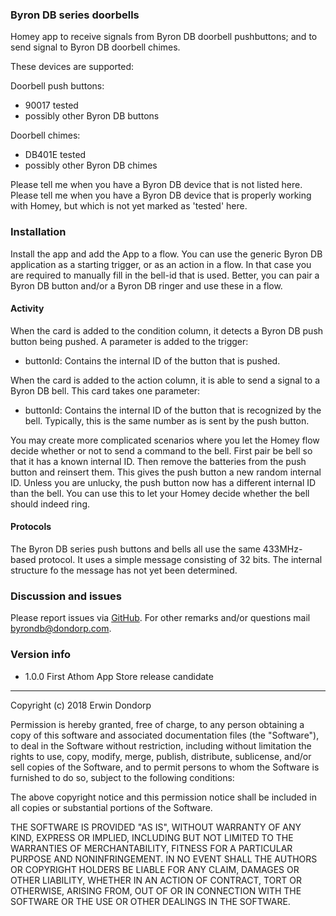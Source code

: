 
### Byron DB series doorbells
Homey app to receive signals from Byron DB doorbell pushbuttons; and to send signal to Byron DB doorbell chimes.

These devices are supported:

Doorbell push buttons:
* 90017 tested
* possibly other Byron DB buttons

Doorbell chimes:
* DB401E tested
* possibly other Byron DB chimes

Please tell me when you have a Byron DB device that is not listed here.
Please tell me when you have a Byron DB device that is properly working with Homey, but which is not yet marked as 'tested' here.

### Installation
Install the app and add the App to a flow. You can use the generic Byron DB application as a starting trigger, or as an action in a flow. In that case you are required to manually fill in the bell-id that is used. Better, you can pair a Byron DB button and/or a Byron DB ringer and use these in a flow.

#### Activity

When the card is added to the condition column, it detects a Byron DB push button being pushed. A parameter is added to the trigger:
* buttonId:
Contains the internal ID of the button that is pushed.

When the card is added to the action column, it is able to send a signal to a Byron DB bell. This card takes one parameter:
* buttonId:
Contains the internal ID of the button that is recognized by the bell. Typically, this is the same number as is sent by the push button.

You may create more complicated scenarios where you let the Homey flow decide whether or not to send a command to the bell. First pair be bell so that it has a known internal ID. Then remove the batteries from the push button and reinsert them. This gives the push button a new random internal ID. Unless you are unlucky, the push button now has a different internal ID than the bell. You can use this to let your Homey decide whether the bell should indeed ring.

#### Protocols
The Byron DB series push buttons and bells all use the same 433MHz-based protocol. It uses a simple message consisting of 32 bits. The internal structure fo the message has not yet been determined.

### Discussion and issues
Please report issues via [GitHub](https://github.com/erwindon/com.dondorp.homey.byrondb/issues). For other remarks and/or questions mail byrondb@dondorp.com.

### Version info
* 1.0.0 First Athom App Store release candidate

----------

Copyright (c) 2018 Erwin Dondorp

Permission is hereby granted, free of charge, to any person obtaining a copy of this software and associated documentation files (the "Software"), to deal in the Software without restriction, including without limitation the rights to use, copy, modify, merge, publish, distribute, sublicense, and/or sell copies of the Software, and to permit persons to whom the Software is furnished to do so, subject to the following conditions:

The above copyright notice and this permission notice shall be included in all copies or substantial portions of the Software.

THE SOFTWARE IS PROVIDED "AS IS", WITHOUT WARRANTY OF ANY KIND, EXPRESS OR IMPLIED, INCLUDING BUT NOT LIMITED TO THE WARRANTIES OF MERCHANTABILITY, FITNESS FOR A PARTICULAR PURPOSE AND NONINFRINGEMENT. IN NO EVENT SHALL THE AUTHORS OR COPYRIGHT HOLDERS BE LIABLE FOR ANY CLAIM, DAMAGES OR OTHER LIABILITY, WHETHER IN AN ACTION OF CONTRACT, TORT OR OTHERWISE, ARISING FROM, OUT OF OR IN CONNECTION WITH THE SOFTWARE OR THE USE OR OTHER DEALINGS IN THE SOFTWARE.
